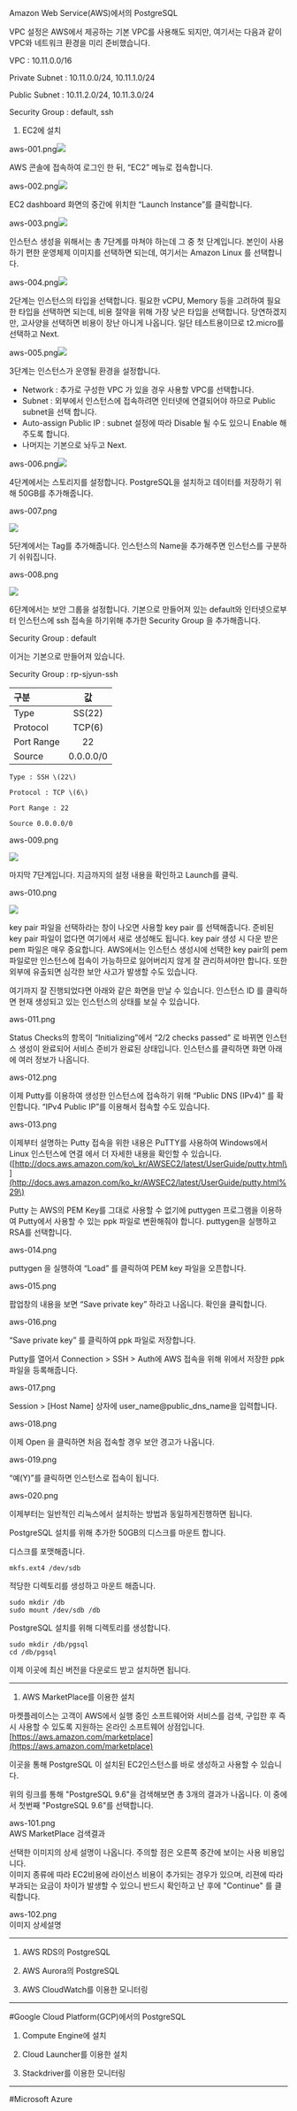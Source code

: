 Amazon Web Service\(AWS\)에서의 PostgreSQL

VPC 설정은 AWS에서 제공하는 기본 VPC를 사용해도 되지만, 여기서는 다음과 같이 VPC와 네트워크 환경을 미리 준비했습니다.

VPC : 10.11.0.0/16

Private Subnet : 10.11.0.0/24, 10.11.1.0/24

Public Subnet : 10.11.2.0/24, 10.11.3.0/24

Security Group : default, ssh

1. EC2에 설치

aws-001.png![](/assets/aws-001.png)

AWS 콘솔에 접속하여 로그인 한 뒤, “EC2” 메뉴로 접속합니다.

aws-002.png![](/assets/aws-002.png)

EC2 dashboard 화면의 중간에 위치한 “Launch Instance”를 클릭합니다.



aws-003.png![](/assets/aws-003.png)

인스턴스 생성을 위해서는 총 7단계를 마쳐야 하는데 그 중 첫 단계입니다. 본인이 사용하기 편한 운영체제 이미지를 선택하면 되는데, 여기서는 Amazon Linux 를 선택합니다.



aws-004.png![](/assets/aws-004.png)

2단계는 인스턴스의 타입을 선택합니다. 필요한 vCPU, Memory 등을 고려하여 필요한 타입을 선택하면 되는데, 비용 절약을 위해 가장 낮은 타입을 선택합니다. 당연하겠지만, 고사양을 선택하면 비용이 장난 아니게 나옵니다. 일단 테스트용이므로 t2.micro를 선택하고 Next.



aws-005.png![](/assets/aws-005.png)

3단계는 인스턴스가 운영될 환경을 설정합니다.

* Network : 추가로 구성한 VPC 가 있을 경우 사용할 VPC를 선택합니다.
* Subnet : 외부에서 인스턴스에 접속하려면 인터넷에 연결되어야 하므로 Public subnet을 선택 합니다.
* Auto-assign Public IP : subnet 설정에 따라 Disable 될 수도 있으니 Enable 해주도록 합니다.
* 나머지는 기본으로 놔두고 Next.



aws-006.png![](/assets/aws-006.png)

4단계에서는 스토리지를 설정합니다. PostgreSQL을 설치하고 데이터를 저장하기 위해 50GB를 추가해줍니다.



aws-007.png

![](/assets/aws-007.png)

5단계에서는 Tag를 추가해줍니다. 인스턴스의 Name을 추가해주면 인스턴스를 구분하기 쉬워집니다.



aws-008.png

![](/assets/aws-008.png)

6단계에서는 보안 그룹을 설정합니다. 기본으로 만들어져 있는 default와 인터넷으로부터 인스턴스에 ssh 접속을 하기위해 추가한 Security Group 을 추가해줍니다.

Security Group : default

이거는 기본으로 만들어져 있습니다.

Security Group : rp-sjyun-ssh

| 구분 | 값 |
| :--- | :---: |
| Type | SS\(22\) |
| Protocol | TCP\(6\) |
| Port Range | 22 |
| Source | 0.0.0.0/0 |

```
Type : SSH \(22\)

Protocol : TCP \(6\)

Port Range : 22

Source 0.0.0.0/0
```



aws-009.png

![](/assets/aws-009.png)

마지막 7단계입니다. 지금까지의 설정 내용을 확인하고 Launch를 클릭.



aws-010.png

![](/assets/aws-010.png)

key pair 파일을 선택하라는 창이 나오면 사용할 key pair 를 선택해줍니다. 준비된 key pair 파일이 없다면 여기에서 새로 생성해도 됩니다. key pair 생성 시 다운 받은 pem 파일은 매우 중요합니다. AWS에서는 인스턴스 생성시에 선택한 key pair의 pem 파일로만 인스턴스에 접속이 가능하므로 잃어버리지 않게 잘 관리하셔야만 합니다. 또한 외부에 유출되면 심각한 보안 사고가 발생할 수도 있습니다.





여기까지 잘 진행되었다면 아래와 같은 화면을 만날 수 있습니다. 인스턴스 ID 를 클릭하면 현재 생성되고 있는 인스턴스의 상태를 보실 수 있습니다.

aws-011.png

Status Checks의 항목이 “Initializing”에서 “2/2 checks passed” 로 바뀌면 인스턴스 생성이 완료되어 서비스 준비가 완료된 상태입니다. 인스턴스를 클릭하면 화면 아래에 여러 정보가 나옵니다.

aws-012.png

이제 Putty를 이용하여 생성한 인스턴스에 접속하기 위해 “Public DNS \(IPv4\)” 를 확인합니다. “IPv4 Public IP”를 이용해서 접속할 수도 있습니다.

aws-013.png

이제부터 설명하는 Putty 접속을 위한 내용은 PuTTY를 사용하여 Windows에서 Linux 인스턴스에 연결 에서 더 자세한 내용을 확인할 수 있습니다. \([http://docs.aws.amazon.com/ko\_kr/AWSEC2/latest/UserGuide/putty.html\](http://docs.aws.amazon.com/ko_kr/AWSEC2/latest/UserGuide/putty.html%29\)

Putty 는 AWS의 PEM Key를 그대로 사용할 수 없기에 puttygen 프로그램을 이용하여 Putty에서 사용할 수 있는 ppk 파일로 변환해줘야 합니다. puttygen을 실행하고 RSA를 선택합니다.

aws-014.png

puttygen 을 실행하여 “Load” 를 클릭하여 PEM key 파일을 오픈합니다.

aws-015.png

팝업창의 내용을 보면 “Save private key” 하라고 나옵니다. 확인을 클릭합니다.

aws-016.png

“Save private key” 를 클릭하여 ppk 파일로 저장합니다.

Putty를 열어서 Connection &gt; SSH &gt; Auth에 AWS 접속을 위해 위에서 저장한 ppk 파일을 등록해줍니다.

aws-017.png

Session &gt;  \[Host Name\] 상자에 user\_name@public\_dns\_name을 입력합니다.

aws-018.png

이제 Open 을 클릭하면 처음 접속할 경우 보안 경고가 나옵니다.

aws-019.png

“예\(Y\)”를 클릭하면 인스턴스로 접속이 됩니다.

aws-020.png

이제부터는 일반적인 리눅스에서 설치하는 방법과 동일하게진행하면 됩니다.

PostgreSQL 설치를 위해 추가한 50GB의 디스크를 마운트 합니다.

디스크를 포맷해줍니다.

```
mkfs.ext4 /dev/sdb
```

적당한 디렉토리를 생성하고 마운트 해줍니다.

```
sudo mkdir /db  
sudo mount /dev/sdb /db
```

PostgreSQL 설치를 위해 디렉토리를 생성합니다.

```
sudo mkdir /db/pgsql  
cd /db/pgsql
```

이제 이곳에 최신 버전을 다운로드 받고 설치하면 됩니다.

---

1. AWS MarketPlace를 이용한 설치

마켓플레이스는 고객이 AWS에서 실행 중인 소프트웨어와 서비스를 검색, 구입한 후 즉시 사용할 수 있도록 지원하는 온라인 소프트웨어 상점입니다.  
[https://aws.amazon.com/marketplace](https://aws.amazon.com/marketplace)

이곳을 통해 PostgreSQL 이 설치된 EC2인스턴스를 바로 생성하고 사용할 수 있습니다.

위의 링크를 통해 "PostgreSQL 9.6"을 검색해보면 총 3개의 결과가 나옵니다. 이 중에서 첫번째 "PostgreSQL 9.6"를 선택합니다.

aws-101.png  
AWS MarketPlace 검색결과

선택한 이미지의 상세 설명이 나옵니다. 주의할 점은 오른쪽 중간에 보이는 사용 비용입니다.  
이미지 종류에 따라 EC2비용에 라이선스 비용이 추가되는 경우가 있으며, 리젼에 따라 부과되는 요금이 차이가 발생할 수 있으니 반드시 확인하고 난 후에 "Continue" 를 클릭합니다.

aws-102.png  
이미지 상세설명

---

1. AWS RDS의 PostgreSQL

2. AWS Aurora의 PostgreSQL

3. AWS CloudWatch를 이용한 모니터링

---

\#Google Cloud Platform\(GCP\)에서의 PostgreSQL

1. Compute Engine에 설치

2. Cloud Launcher를 이용한 설치

3. Stackdriver를 이용한 모니터링

---

\#Microsoft Azure

